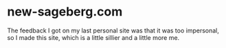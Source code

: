 # new-sageberg.com
The feedback I got on my last personal site was that it was too impersonal, so I made this site, which is a little sillier and a little more me.
